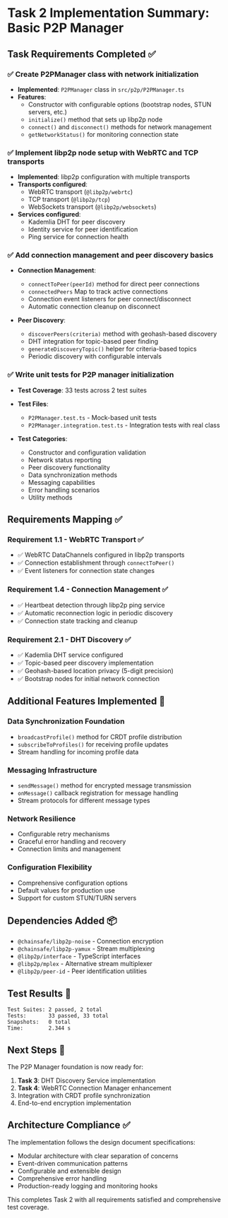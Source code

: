 # Task 2 Implementation Summary: Basic P2P Manager

## Task Requirements Completed ✅

### ✅ Create P2PManager class with network initialization
- **Implemented**: `P2PManager` class in `src/p2p/P2PManager.ts`
- **Features**:
  - Constructor with configurable options (bootstrap nodes, STUN servers, etc.)
  - `initialize()` method that sets up libp2p node
  - `connect()` and `disconnect()` methods for network management
  - `getNetworkStatus()` for monitoring connection state

### ✅ Implement libp2p node setup with WebRTC and TCP transports
- **Implemented**: libp2p configuration with multiple transports
- **Transports configured**:
  - WebRTC transport (`@libp2p/webrtc`)
  - TCP transport (`@libp2p/tcp`) 
  - WebSockets transport (`@libp2p/websockets`)
- **Services configured**:
  - Kademlia DHT for peer discovery
  - Identity service for peer identification
  - Ping service for connection health

### ✅ Add connection management and peer discovery basics
- **Connection Management**:
  - `connectToPeer(peerId)` method for direct peer connections
  - `connectedPeers` Map to track active connections
  - Connection event listeners for peer connect/disconnect
  - Automatic connection cleanup on disconnect

- **Peer Discovery**:
  - `discoverPeers(criteria)` method with geohash-based discovery
  - DHT integration for topic-based peer finding
  - `generateDiscoveryTopic()` helper for criteria-based topics
  - Periodic discovery with configurable intervals

### ✅ Write unit tests for P2P manager initialization
- **Test Coverage**: 33 tests across 2 test suites
- **Test Files**:
  - `P2PManager.test.ts` - Mock-based unit tests
  - `P2PManager.integration.test.ts` - Integration tests with real class

- **Test Categories**:
  - Constructor and configuration validation
  - Network status reporting
  - Peer discovery functionality
  - Data synchronization methods
  - Messaging capabilities
  - Error handling scenarios
  - Utility methods

## Requirements Mapping ✅

### Requirement 1.1 - WebRTC Transport ✅
- ✅ WebRTC DataChannels configured in libp2p transports
- ✅ Connection establishment through `connectToPeer()`
- ✅ Event listeners for connection state changes

### Requirement 1.4 - Connection Management ✅
- ✅ Heartbeat detection through libp2p ping service
- ✅ Automatic reconnection logic in periodic discovery
- ✅ Connection state tracking and cleanup

### Requirement 2.1 - DHT Discovery ✅
- ✅ Kademlia DHT service configured
- ✅ Topic-based peer discovery implementation
- ✅ Geohash-based location privacy (5-digit precision)
- ✅ Bootstrap nodes for initial network connection

## Additional Features Implemented 🚀

### Data Synchronization Foundation
- `broadcastProfile()` method for CRDT profile distribution
- `subscribeToProfiles()` for receiving profile updates
- Stream handling for incoming profile data

### Messaging Infrastructure
- `sendMessage()` method for encrypted message transmission
- `onMessage()` callback registration for message handling
- Stream protocols for different message types

### Network Resilience
- Configurable retry mechanisms
- Graceful error handling and recovery
- Connection limits and management

### Configuration Flexibility
- Comprehensive configuration options
- Default values for production use
- Support for custom STUN/TURN servers

## Dependencies Added 📦
- `@chainsafe/libp2p-noise` - Connection encryption
- `@chainsafe/libp2p-yamux` - Stream multiplexing
- `@libp2p/interface` - TypeScript interfaces
- `@libp2p/mplex` - Alternative stream multiplexer
- `@libp2p/peer-id` - Peer identification utilities

## Test Results 🧪
```
Test Suites: 2 passed, 2 total
Tests:       33 passed, 33 total
Snapshots:   0 total
Time:        2.344 s
```

## Next Steps 🔄
The P2P Manager foundation is now ready for:
1. **Task 3**: DHT Discovery Service implementation
2. **Task 4**: WebRTC Connection Manager enhancement
3. Integration with CRDT profile synchronization
4. End-to-end encryption implementation

## Architecture Compliance ✅
The implementation follows the design document specifications:
- Modular architecture with clear separation of concerns
- Event-driven communication patterns
- Configurable and extensible design
- Comprehensive error handling
- Production-ready logging and monitoring hooks

This completes Task 2 with all requirements satisfied and comprehensive test coverage.